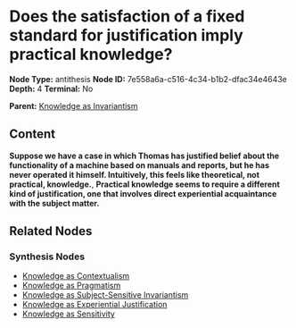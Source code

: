 # Does the satisfaction of a fixed standard for justification imply practical knowledge?

**Node Type:** antithesis
**Node ID:** 7e558a6a-c516-4c34-b1b2-dfac34e4643e
**Depth:** 4
**Terminal:** No

**Parent:** [Knowledge as Invariantism](knowledge-as-invariantism-synthesis-bcfc9709-d0ad-4f1b-aef3-c923a5c9eb10.md)

## Content

**Suppose we have a case in which Thomas has justified belief about the functionality of a machine based on manuals and reports, but he has never operated it himself. Intuitively, this feels like theoretical, not practical, knowledge.**, **Practical knowledge seems to require a different kind of justification, one that involves direct experiential acquaintance with the subject matter.**

## Related Nodes

### Synthesis Nodes

- [Knowledge as Contextualism](knowledge-as-contextualism-synthesis-d8bec24b-c3d6-4f8e-b7c7-737b2794910f.md)
- [Knowledge as Pragmatism](knowledge-as-pragmatism-synthesis-e7bb8f55-dd5e-4fd7-a0c9-ebfb56c9e58a.md)
- [Knowledge as Subject-Sensitive Invariantism](knowledge-as-subject-sensitive-invariantism-synthesis-364eeee8-06c9-4efe-b365-b0b19dbd0aae.md)
- [Knowledge as Experiential Justification](knowledge-as-experiential-justification-synthesis-446d4abb-282d-47d1-b447-abf0ee29a6b0.md)
- [Knowledge as Sensitivity](knowledge-as-sensitivity-synthesis-b655f582-e924-4256-8454-fb0f36c2b786.md)
